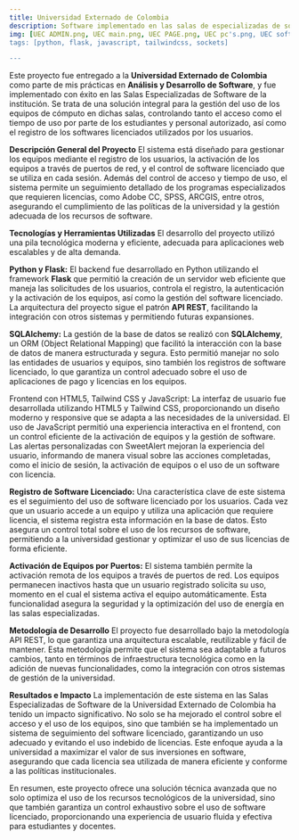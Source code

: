 ```yaml
---
title: Universidad Externado de Colombia
description: Software implementado en las salas de especializadas de software de la UEC
img: [UEC ADMIN.png, UEC main.png, UEC PAGE.png, UEC pc's.png, UEC software.png]
tags: [python, flask, javascript, tailwindcss, sockets]

---
```


Este proyecto fue entregado a la **Universidad Externado de Colombia** como parte de mis prácticas en **Análisis y Desarrollo de Software**, y fue implementado con éxito en las Salas Especializadas de Software de la institución. Se trata de una solución integral para la gestión del uso de los equipos de cómputo en dichas salas, controlando tanto el acceso como el tiempo de uso por parte de los estudiantes y personal autorizado, así como el registro de los softwares licenciados utilizados por los usuarios.

**Descripción General del Proyecto**
El sistema está diseñado para gestionar los equipos mediante el registro de los usuarios, la activación de los equipos a través de puertos de red, y el control de software licenciado que se utiliza en cada sesión. Además del control de acceso y tiempo de uso, el sistema permite un seguimiento detallado de los programas especializados que requieren licencias, como Adobe CC, SPSS, ARCGIS, entre otros, asegurando el cumplimiento de las políticas de la universidad y la gestión adecuada de los recursos de software.

**Tecnologías y Herramientas Utilizadas**
El desarrollo del proyecto utilizó una pila tecnológica moderna y eficiente, adecuada para aplicaciones web escalables y de alta demanda.

**Python y Flask:** El backend fue desarrollado en Python utilizando el framework **Flask** que permitió la creación de un servidor web eficiente que maneja las solicitudes de los usuarios, controla el registro, la autenticación y la activación de los equipos, así como la gestión del software licenciado. La arquitectura del proyecto sigue el patrón **API REST**, facilitando la integración con otros sistemas y permitiendo futuras expansiones.

**SQLAlchemy:** La gestión de la base de datos se realizó con **SQLAlchemy**, un ORM (Object Relational Mapping) que facilitó la interacción con la base de datos de manera estructurada y segura. Esto permitió manejar no solo las entidades de usuarios y equipos, sino también los registros de software licenciado, lo que garantiza un control adecuado sobre el uso de aplicaciones de pago y licencias en los equipos.

Frontend con HTML5, Tailwind CSS y JavaScript: La interfaz de usuario fue desarrollada utilizando HTML5 y Tailwind CSS, proporcionando un diseño moderno y responsive que se adapta a las necesidades de la universidad. El uso de JavaScript permitió una experiencia interactiva en el frontend, con un control eficiente de la activación de equipos y la gestión de software. Las alertas personalizadas con SweetAlert mejoran la experiencia del usuario, informando de manera visual sobre las acciones completadas, como el inicio de sesión, la activación de equipos o el uso de un software con licencia.

**Registro de Software Licenciado:** Una característica clave de este sistema es el seguimiento del uso de software licenciado por los usuarios. Cada vez que un usuario accede a un equipo y utiliza una aplicación que requiere licencia, el sistema registra esta información en la base de datos. Esto asegura un control total sobre el uso de los recursos de software, permitiendo a la universidad gestionar y optimizar el uso de sus licencias de forma eficiente.

**Activación de Equipos por Puertos:** El sistema también permite la activación remota de los equipos a través de puertos de red. Los equipos permanecen inactivos hasta que un usuario registrado solicita su uso, momento en el cual el sistema activa el equipo automáticamente. Esta funcionalidad asegura la seguridad y la optimización del uso de energía en las salas especializadas.

**Metodología de Desarrollo**
El proyecto fue desarrollado bajo la metodología API REST, lo que garantiza una arquitectura escalable, reutilizable y fácil de mantener. Esta metodología permite que el sistema sea adaptable a futuros cambios, tanto en términos de infraestructura tecnológica como en la adición de nuevas funcionalidades, como la integración con otros sistemas de gestión de la universidad.

**Resultados e Impacto**
La implementación de este sistema en las Salas Especializadas de Software de la Universidad Externado de Colombia ha tenido un impacto significativo. No solo se ha mejorado el control sobre el acceso y el uso de los equipos, sino que también se ha implementado un sistema de seguimiento del software licenciado, garantizando un uso adecuado y evitando el uso indebido de licencias. Este enfoque ayuda a la universidad a maximizar el valor de sus inversiones en software, asegurando que cada licencia sea utilizada de manera eficiente y conforme a las políticas institucionales.

En resumen, este proyecto ofrece una solución técnica avanzada que no solo optimiza el uso de los recursos tecnológicos de la universidad, sino que también garantiza un control exhaustivo sobre el uso de software licenciado, proporcionando una experiencia de usuario fluida y efectiva para estudiantes y docentes.
